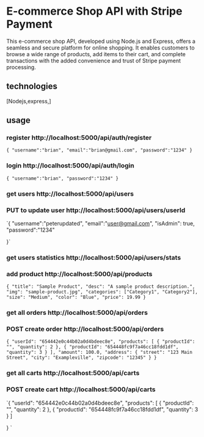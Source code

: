 # E-commerce Shop API with Stripe Payment

This e-commerce shop API, developed using Node.js and Express, offers a seamless and secure platform for online shopping. It enables customers to browse a wide range of products, add items to their cart, and complete transactions with the added convenience and trust of Stripe payment processing.

## technologies

[Nodejs,express,]

## usage

### register http://localhost:5000/api/auth/register

`{
  "username":"brian",
  "email":"brian@gmail.com",
  "password":"1234"
}`

### login http://localhost:5000/api/auth/login

`{
  "username":"brian",
  "password":"1234"
}`

### get users http://localhost:5000/api/users

### PUT to update user http://localhost:5000/api/users/userId

`{
"username":"peterupdated",
"email":"user@gmail.com",
"isAdmin": true,
"password":"1234"

}`

### get users statistics http://localhost:5000/api/users/stats

### add product http://localhost:5000/api/products

`{
  "title": "Sample Product",
  "desc": "A sample product description.",
  "img": "sample-product.jpg",
  "categories": ["Category1", "Category2"],
  "size": "Medium",
  "color": "Blue",
  "price": 19.99
}`

### get all orders http://localhost:5000/api/orders

### POST create order http://localhost:5000/api/orders

`{
  "userId": "654442e0c44b02a0d4bdeec8e",
  "products": [
    {
      "productId": "",
      "quantity": 2
    },
    {
      "productId": "654448fc9f7a46cc18fdd1df",
      "quantity": 3
    }
  ],
  "amount": 100.0,
  "address": {
    "street": "123 Main Street",
    "city": "Exampleville",
    "zipcode": "12345"
  }
}
`

### get all carts http://localhost:5000/api/carts

### POST create cart http://localhost:5000/api/carts

`{
"userId": "654442e0c44b02a0d4bdeec8e",
"products": [
{
"productId": "",
"quantity": 2
},
{
"productId": "654448fc9f7a46cc18fdd1df",
"quantity": 3
}
]

}
`

